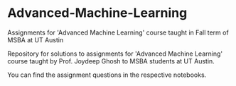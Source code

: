 # Advanced-Machine-Learning
Assignments for 'Advanced Machine Learning' course taught in Fall term of MSBA at UT Austin


Repository for solutions to assignments for 'Advanced Machine Learning' course taught by Prof. Joydeep Ghosh to MSBA students at UT Austin.

You can find the assignment questions in the respective notebooks.
